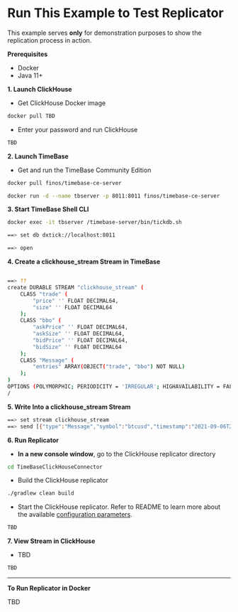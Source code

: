 # Run This Example to Test Replicator

This example serves **only** for demonstration purposes to show the replication process in action.

**Prerequisites**

* Docker
* Java 11+

**1. Launch ClickHouse**
  * Get ClickHouse Docker image<br>
  ```bash
  docker pull TBD
  ```
  * Enter your password and run ClickHouse<br>
  ```bash
  TBD
  ```
**2. Launch TimeBase**
  * Get and run the TimeBase Community Edition<br>
  ```bash
  docker pull finos/timebase-ce-server
 
  docker run -d --name tbserver -p 8011:8011 finos/timebase-ce-server
  ```
**3. Start TimeBase Shell CLI**<br>
  ```bash
  docker exec -it tbserver /timebase-server/bin/tickdb.sh
  
  ==> set db dxtick://localhost:8011

  ==> open
  ```
**4. Create a clickhouse_stream Stream in TimeBase**<br>
```bash

==> ??
create DURABLE STREAM "clickhouse_stream" (
    CLASS "trade" (
        "price" '' FLOAT DECIMAL64,
        "size" '' FLOAT DECIMAL64
    );
    CLASS "bbo" (
        "askPrice" '' FLOAT DECIMAL64,
        "askSize" '' FLOAT DECIMAL64,
        "bidPrice" '' FLOAT DECIMAL64,
        "bidSize" '' FLOAT DECIMAL64
    );
    CLASS "Message" (
        "entries" ARRAY(OBJECT("trade", "bbo") NOT NULL)
    );
)
OPTIONS (POLYMORPHIC; PERIODICITY = 'IRREGULAR'; HIGHAVAILABILITY = FALSE)
/
```
**5. Write Into a clickhouse_stream Stream**
```bash
==> set stream clickhouse_stream
==> send [{"type":"Message","symbol":"btcusd","timestamp":"2021-09-06T23:08:45.790Z","entries":[{"type":"trade","price":"333.1","size":"444.2"}]}]
```
**6. Run Replicator**
  * **In a new console window**, go to the ClickHouse replicator directory<br>
  ```bash
  cd TimeBaseClickHouseConnector
  ```
  * Build the ClickHouse replicator<br>
  ```bash
  ./gradlew clean build
  ```
  * Start the ClickHouse replicator. Refer to README to learn more about the available [configuration parameters](https://github.com/epam/TimeBaseClickhouseConnector).<br>
  ```bash
  TBD
  ```
**7. View Stream in ClickHouse**
  * TBD
  ```bash
  TBD
  ```

---------------------------------------------------

**To Run Replicator in Docker**

TBD

